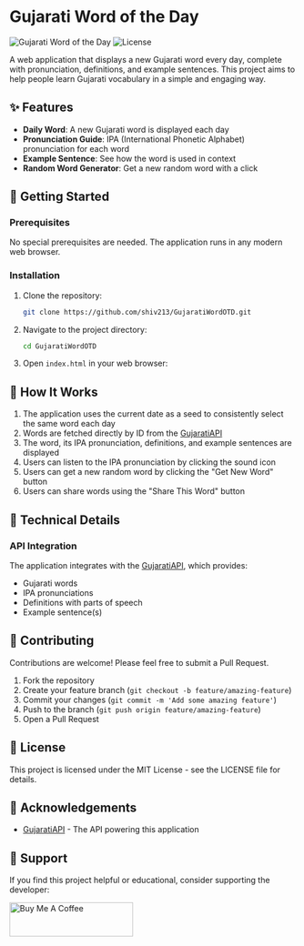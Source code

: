 # Gujarati Word of the Day

![Gujarati Word of the Day](https://img.shields.io/badge/Language-Gujarati-orange)
![License](https://img.shields.io/badge/License-MIT-blue)

A web application that displays a new Gujarati word every day, complete with pronunciation, definitions, and example sentences. This project aims to help people learn Gujarati vocabulary in a simple and engaging way.

## ✨ Features

- **Daily Word**: A new Gujarati word is displayed each day
- **Pronunciation Guide**: IPA (International Phonetic Alphabet) pronunciation for each word
- **Example Sentence**: See how the word is used in context
- **Random Word Generator**: Get a new random word with a click

## 🚀 Getting Started

### Prerequisites

No special prerequisites are needed. The application runs in any modern web browser.

### Installation

1. Clone the repository:
   ```bash
   git clone https://github.com/shiv213/GujaratiWordOTD.git
   ```

2. Navigate to the project directory:
   ```bash
   cd GujaratiWordOTD
   ```

3. Open `index.html` in your web browser:


## 🔧 How It Works

1. The application uses the current date as a seed to consistently select the same word each day
2. Words are fetched directly by ID from the [GujaratiAPI](https://github.com/shiv213/GujaratiAPI)
3. The word, its IPA pronunciation, definitions, and example sentences are displayed
4. Users can listen to the IPA pronunciation by clicking the sound icon
5. Users can get a new random word by clicking the "Get New Word" button
6. Users can share words using the "Share This Word" button

## 🧩 Technical Details

### API Integration

The application integrates with the [GujaratiAPI](https://github.com/shiv213/GujaratiAPI), which provides:
- Gujarati words
- IPA pronunciations
- Definitions with parts of speech
- Example sentence(s)

## 🤝 Contributing

Contributions are welcome! Please feel free to submit a Pull Request.

1. Fork the repository
2. Create your feature branch (`git checkout -b feature/amazing-feature`)
3. Commit your changes (`git commit -m 'Add some amazing feature'`)
4. Push to the branch (`git push origin feature/amazing-feature`)
5. Open a Pull Request

## 📄 License

This project is licensed under the MIT License - see the LICENSE file for details.

## 👏 Acknowledgements

- [GujaratiAPI](https://github.com/shiv213/GujaratiAPI) - The API powering this application


## 💖 Support

If you find this project helpful or educational, consider supporting the developer:

<a href="https://www.buymeacoffee.com/shivvtrivedi" target="_blank"><img src="https://cdn.buymeacoffee.com/buttons/v2/default-red.png" alt="Buy Me A Coffee" style="height: 60px !important;width: 217px !important;" ></a>
